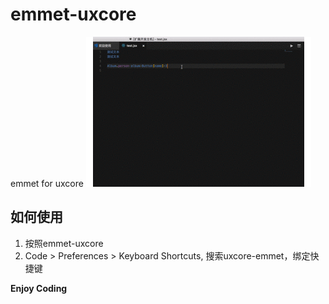 # emmet-uxcore 

emmet for uxcore
![emmet-uxcore](./uxcore.gif)

## 如何使用
1. 按照emmet-uxcore
2. Code > Preferences > Keyboard Shortcuts, 搜索uxcore-emmet，绑定快捷键

**Enjoy Coding**